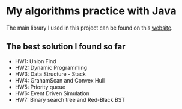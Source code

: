 # My algorithms practice with Java
The main library I used in this project can be found on this [website](https://algs4.cs.princeton.edu/code/).

## The best solution I found so far
 - HW1: Union Find
 - HW2: Dynamic Programming
 - HW3: Data Structure - Stack
 - HW4: GrahamScan and Convex Hull
 - HW5: Priority queue
 - HW6: Event Driven Simulation
 - HW7: Binary search tree and Red-Black BST